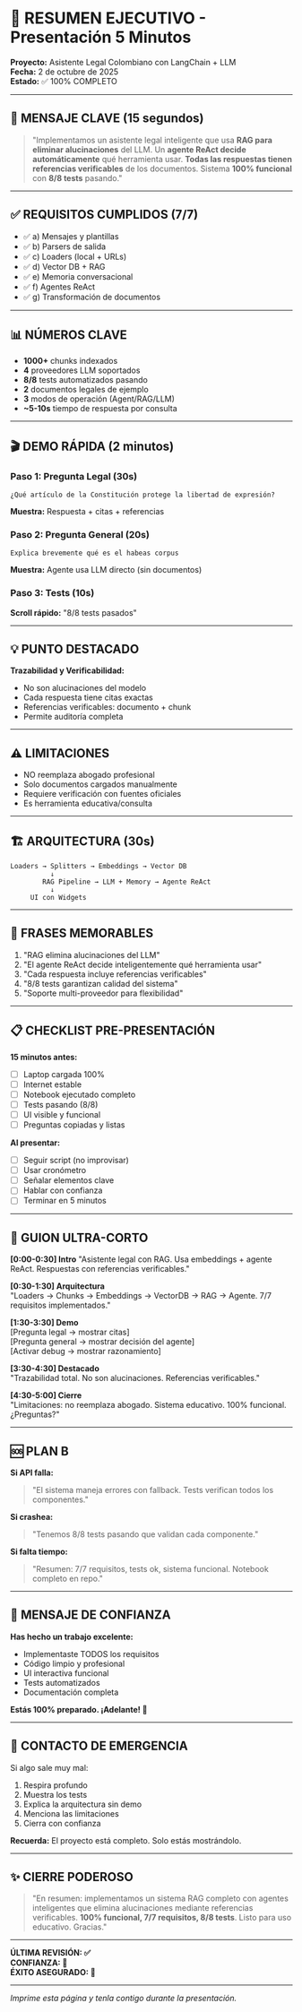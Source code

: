 # 📄 RESUMEN EJECUTIVO - Presentación 5 Minutos

**Proyecto:** Asistente Legal Colombiano con LangChain + LLM  
**Fecha:** 2 de octubre de 2025  
**Estado:** ✅ 100% COMPLETO

---

## 🎯 MENSAJE CLAVE (15 segundos)

> "Implementamos un asistente legal inteligente que usa **RAG para eliminar alucinaciones** del LLM. Un **agente ReAct decide automáticamente** qué herramienta usar. **Todas las respuestas tienen referencias verificables** de los documentos. Sistema **100% funcional** con **8/8 tests** pasando."

---

## ✅ REQUISITOS CUMPLIDOS (7/7)

- ✅ a) Mensajes y plantillas
- ✅ b) Parsers de salida
- ✅ c) Loaders (local + URLs)
- ✅ d) Vector DB + RAG
- ✅ e) Memoria conversacional
- ✅ f) Agentes ReAct
- ✅ g) Transformación de documentos

---

## 📊 NÚMEROS CLAVE

- **1000+** chunks indexados
- **4** proveedores LLM soportados
- **8/8** tests automatizados pasando
- **2** documentos legales de ejemplo
- **3** modos de operación (Agent/RAG/LLM)
- **~5-10s** tiempo de respuesta por consulta

---

## 🎬 DEMO RÁPIDA (2 minutos)

### Paso 1: Pregunta Legal (30s)

```
¿Qué artículo de la Constitución protege la libertad de expresión?
```

**Muestra:** Respuesta + citas + referencias

### Paso 2: Pregunta General (20s)

```
Explica brevemente qué es el habeas corpus
```

**Muestra:** Agente usa LLM directo (sin documentos)

### Paso 3: Tests (10s)

**Scroll rápido:** "8/8 tests pasados"

---

## 💡 PUNTO DESTACADO

**Trazabilidad y Verificabilidad:**

- No son alucinaciones del modelo
- Cada respuesta tiene citas exactas
- Referencias verificables: documento + chunk
- Permite auditoría completa

---

## ⚠️ LIMITACIONES

- NO reemplaza abogado profesional
- Solo documentos cargados manualmente
- Requiere verificación con fuentes oficiales
- Es herramienta educativa/consulta

---

## 🏗️ ARQUITECTURA (30s)

```
Loaders → Splitters → Embeddings → Vector DB
          ↓
        RAG Pipeline → LLM + Memory → Agente ReAct
          ↓
     UI con Widgets
```

---

## 🎯 FRASES MEMORABLES

1. "RAG elimina alucinaciones del LLM"
2. "El agente ReAct decide inteligentemente qué herramienta usar"
3. "Cada respuesta incluye referencias verificables"
4. "8/8 tests garantizan calidad del sistema"
5. "Soporte multi-proveedor para flexibilidad"

---

## 📋 CHECKLIST PRE-PRESENTACIÓN

**15 minutos antes:**

- [ ] Laptop cargada 100%
- [ ] Internet estable
- [ ] Notebook ejecutado completo
- [ ] Tests pasando (8/8)
- [ ] UI visible y funcional
- [ ] Preguntas copiadas y listas

**Al presentar:**

- [ ] Seguir script (no improvisar)
- [ ] Usar cronómetro
- [ ] Señalar elementos clave
- [ ] Hablar con confianza
- [ ] Terminar en 5 minutos

---

## 🎤 GUION ULTRA-CORTO

**[0:00-0:30] Intro**
"Asistente legal con RAG. Usa embeddings + agente ReAct. Respuestas con referencias verificables."

**[0:30-1:30] Arquitectura**  
"Loaders → Chunks → Embeddings → VectorDB → RAG → Agente. 7/7 requisitos implementados."

**[1:30-3:30] Demo**  
[Pregunta legal → mostrar citas]  
[Pregunta general → mostrar decisión del agente]  
[Activar debug → mostrar razonamiento]

**[3:30-4:30] Destacado**  
"Trazabilidad total. No son alucinaciones. Referencias verificables."

**[4:30-5:00] Cierre**  
"Limitaciones: no reemplaza abogado. Sistema educativo. 100% funcional. ¿Preguntas?"

---

## 🆘 PLAN B

**Si API falla:**

> "El sistema maneja errores con fallback. Tests verifican todos los componentes."

**Si crashea:**

> "Tenemos 8/8 tests pasando que validan cada componente."

**Si falta tiempo:**

> "Resumen: 7/7 requisitos, tests ok, sistema funcional. Notebook completo en repo."

---

## 💪 MENSAJE DE CONFIANZA

**Has hecho un trabajo excelente:**

- Implementaste TODOS los requisitos
- Código limpio y profesional
- UI interactiva funcional
- Tests automatizados
- Documentación completa

**Estás 100% preparado. ¡Adelante! 🚀**

---

## 📱 CONTACTO DE EMERGENCIA

Si algo sale muy mal:

1. Respira profundo
2. Muestra los tests
3. Explica la arquitectura sin demo
4. Menciona las limitaciones
5. Cierra con confianza

**Recuerda:** El proyecto está completo. Solo estás mostrándolo.

---

## ✨ CIERRE PODEROSO

> "En resumen: implementamos un sistema RAG completo con agentes inteligentes que elimina alucinaciones mediante referencias verificables. **100% funcional, 7/7 requisitos, 8/8 tests**. Listo para uso educativo. Gracias."

---

**ÚLTIMA REVISIÓN: ✅**  
**CONFIANZA: 💯**  
**ÉXITO ASEGURADO: 🎯**

---

_Imprime esta página y tenla contigo durante la presentación._
